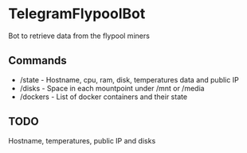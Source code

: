 # TelegramFlypoolBot
Bot to retrieve data from the flypool miners

## Commands

- /state - Hostname, cpu, ram, disk, temperatures data and public IP
- /disks - Space in each mountpoint under /mnt or /media
- /dockers - List of docker containers and their state

## TODO

Hostname, temperatures, public IP and disks
